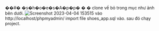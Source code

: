 ��#� �s�h�o�e�s�A�p�p�
�
�
<space>clone về bỏ trong mục như ảnh bên dưới.<space>
![Screenshot 2023-04-04 153515](https://user-images.githubusercontent.com/93391369/229735830-59b22ad9-b176-4cf8-be22-27485647faf6.png)
 <space>vào http://localhost/phpmyadmin/ import file shoes_app.sql vào.<space>
<space>sau đó chạy project.<space>

